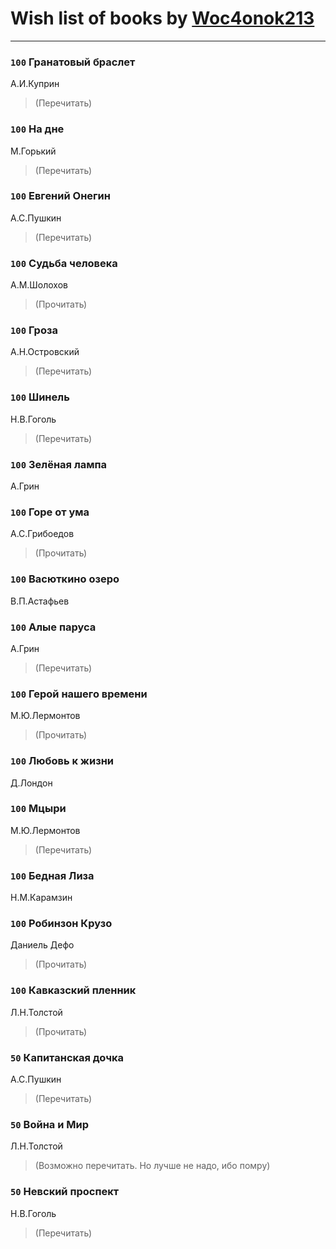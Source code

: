 # Wish list of books by [Woc4onok213](https://plus.google.com/u/0/103474005216004236389/)
---

### `100` Гранатовый браслет
А.И.Куприн
> (Перечитать)

### `100` На дне
М.Горький
> (Перечитать)

### `100` Евгений Онегин
А.С.Пушкин
> (Перечитать)

### `100` Судьба человека
А.М.Шолохов
> (Прочитать)

### `100` Гроза
А.Н.Островский
> (Перечитать)

### `100` Шинель
Н.В.Гоголь
> (Перечитать)

### `100` Зелёная лампа
А.Грин

### `100` Горе от ума
А.С.Грибоедов
> (Прочитать)

### `100` Васюткино озеро
В.П.Астафьев

### `100` Алые паруса
А.Грин
> (Перечитать)

### `100` Герой нашего времени
М.Ю.Лермонтов
> (Прочитать)

### `100` Любовь к жизни
Д.Лондон

### `100` Мцыри
М.Ю.Лермонтов
> (Перечитать)

### `100` Бедная Лиза
Н.М.Карамзин

### `100` Робинзон Крузо
Даниель Дефо
> (Прочитать)

### `100` Кавказский пленник
Л.Н.Толстой
> (Прочитать)

### `50` Капитанская дочка
А.С.Пушкин
> (Перечитать)

### `50` Война и Мир
Л.Н.Толстой
> (Возможно перечитать. Но лучше не надо, ибо помру)

### `50` Невский проспект
Н.В.Гоголь
> (Перечитать)

